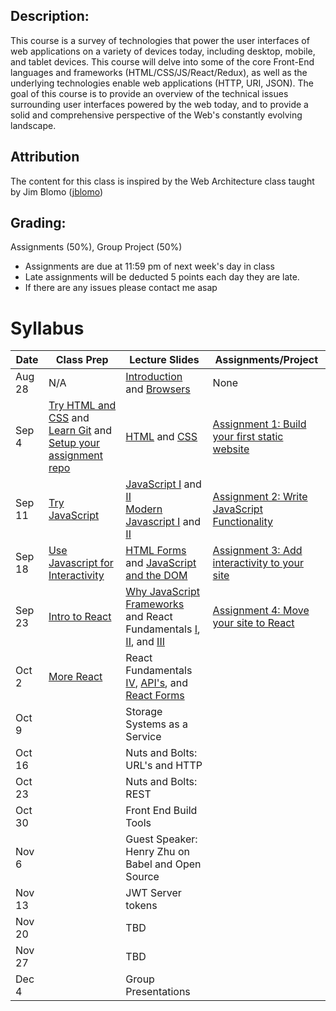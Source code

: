 ## Description:
This course is a survey of technologies that power the user interfaces of web applications on a variety of devices today, including desktop, mobile, and tablet devices. This course will delve into some of the core Front-End languages and frameworks  (HTML/CSS/JS/React/Redux), as well as the underlying technologies enable web applications (HTTP, URI, JSON). The goal of this course is to provide an overview of the technical issues surrounding user interfaces powered by the web today, and to provide a solid and comprehensive perspective of the Web's constantly evolving landscape.

## Attribution
The content for this class is inspired by the Web Architecture class taught by Jim Blomo ([jblomo](https://github.com/jblomo))

## Grading:
Assignments (50%), Group Project (50%)
 - Assignments are due at 11:59 pm of next week's day in class
 - Late assignments will be deducted 5 points each day they are late.
 - If there are any issues please contact me asap

# Syllabus

| Date   | Class Prep                                                                                                                                                                          | Lecture Slides                                                                                                                                                                                                                                                                               | Assignments/Project                                                                                |
|--------|-------------------------------------------------------------------------------------------------------------------------------------------------------------------------------------|----------------------------------------------------------------------------------------------------------------------------------------------------------------------------------------------------------------------------------------------------------------------------------------------|----------------------------------------------------------------------------------------------------|
| Aug 28 | N/A                                                                                                                                                                                 | [Introduction](/lectures/content/html/l-introduction.html) and [Browsers](/lectures/content/html/l-browsers.html)                                                                                                                                                                            | None                                                                                               |
| Sep 4  | [Try HTML and CSS](/class_prep/p-try-html-css.html) and [Learn Git](https://www.codecademy.com/learn/learn-git) and [Setup your assignment repo](/class_prep/p-get-repo-setup.html) | [HTML](/lectures/content/html/l-intro-to-html.html) and [CSS](/lectures/content/html/l-intro-to-css.html)                                                                                                                                                                                    | [Assignment 1: Build your first static website](/assignments/a-build-a-static-website.html)        |
| Sep 11 | [Try JavaScript](/class_prep/p-try-javascript.html)                                                                                                                                 | [JavaScript I](/lectures/content/html/l-javascript-basics-1.html) and [II](/lectures/content/html/l-javascript-basics-2.html) <br /> [Modern Javascript I](/lectures/content/html/l-modern-javascript-1.html) and [II](/lectures/content/html/l-modern-javascript-2.html)                    | [Assignment 2: Write JavaScript Functionality](/assignments/a-write-javascript-functionality.html) |
| Sep 18 | [Use Javascript for Interactivity](/class_prep/p-use-javascript-for-interactivity.html)                                                                                             | [HTML Forms](/lectures/content/html/l-html-forms.html) and [JavaScript and the DOM](/lectures/content/html/l-javascript-and-the-dom.html)                                                                                                                                                    | [Assignment 3: Add interactivity to your site](/assignments/a-add-interactivity-to-website.html)   |
| Sep 23 | [Intro to React](/class_prep/p-intro-to-react.html)                                                                                                                                 | [Why JavaScript Frameworks](/lectures/content/html/l-why-javascript-frameworks.html) and React Fundamentals [I](/lectures/content/html/l-react-fundamentals-1.html), [II](/lectures/content/html/l-react-fundamentals-2.html), and [III](/lectures/content/html/l-react-fundamentals-3.html) | [Assignment 4: Move your site to React](/assignments/a-move-site-to-react.html)                                                                                                   |
| Oct 2  | [More React](/class_prep/p-more-react.html)                                                                                                                                         | React Fundamentals [IV](/lectures/content/html/l-react-fundamentals-4.html), [API's](/lectures/content/html/l-using-api.htm), and [React Forms](/lectures/content/html/l-react-forms.html)                                                                                                   |                                                                                                    |
| Oct 9  |                                                                                                                                                                                     | Storage Systems as a Service                                                                                                                                                                                                                                                                 |                                                                                                    |
| Oct 16 |                                                                                                                                                                                     | Nuts and Bolts: URL's and HTTP                                                                                                                                                                                                                                                               |                                                                                                    |
| Oct 23 |                                                                                                                                                                                     | Nuts and Bolts: REST                                                                                                                                                                                                                                                                         |                                                                                                    |
| Oct 30 |                                                                                                                                                                                     | Front End Build Tools                                                                                                                                                                                                                                                                        |                                                                                                    |
| Nov 6  |                                                                                                                                                                                     | Guest Speaker: Henry Zhu on Babel and Open Source                                                                                                                                                                                                                                            |                                                                                                    |
| Nov 13 |                                                                                                                                                                                     | JWT Server tokens                                                                                                                                                                                                                                                                            |                                                                                                    |
| Nov 20 |                                                                                                                                                                                     | TBD                                                                                                                                                                                                                                                                                          |                                                                                                    |
| Nov 27 |                                                                                                                                                                                     | TBD                                                                                                                                                                                                                                                                                          |                                                                                                    |
| Dec 4  |                                                                                                                                                                                     | Group Presentations                                                                                                                                                                                                                                                                          |                                                                                                    |
